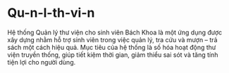 # Qu-n-l-th-vi-n
Hệ thống Quản lý thư viện cho sinh viên Bách Khoa là một ứng dụng được xây dựng nhằm hỗ trợ sinh viên trong việc quản lý, tra cứu và mượn – trả sách một cách hiệu quả. Mục tiêu của hệ thống là số hóa hoạt động thư viện truyền thống, giúp tiết kiệm thời gian, giảm thiểu sai sót và tăng tính tiện lợi cho người dùng.
